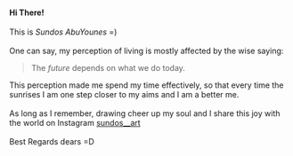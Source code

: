 #### Hi There!
This is *Sundos AbuYounes* =) <br>
<br>
One can say, my perception of living is mostly affected by the wise saying: <br>
 > The *future* depends on what we do today.<br>

This perception made me spend my time effectively, so that every time the sunrises I am one step closer to my aims and I am a better me.<br>
<br>
As long as I remember, drawing cheer up my soul and I share this joy with the world on Instagram [sundos__art](https://www.instagram.com)<br>
<br>
Best Regards dears =D
